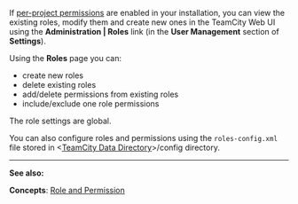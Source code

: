 [//]: # (title: Managing Roles)
[//]: # (auxiliary-id: Managing Roles)
If [per-project permissions](role-and-permission.md) are enabled in your installation, you can view the existing roles, modify them  and create new ones in the TeamCity Web UI using the __Administration | Roles__ link (in the __User Management__ section of __Settings__).

Using the __Roles__ page you can:
* create new roles
* delete existing roles
* add/delete permissions from existing roles
* include/exclude one role permissions

<note>

The role settings are global.
</note>

You can also configure roles and permissions using the `roles-config.xml` file stored in \<[TeamCity Data Directory](teamcity-data-directory.md)\>\/config directory.



 __  __

__See also:__

__Concepts__: [Role and Permission](role-and-permission.md)
